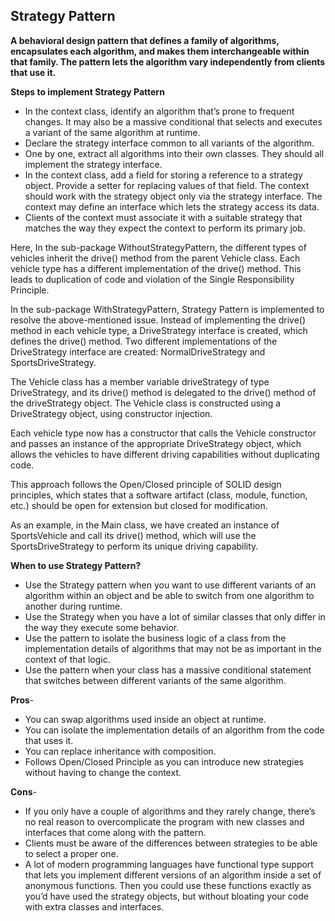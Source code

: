 ## Strategy Pattern

**A behavioral design pattern that defines a family of algorithms, encapsulates each algorithm, and makes them interchangeable within that family. The pattern lets the algorithm vary independently from clients that use it.**


**Steps to implement Strategy Pattern**
- In the context class, identify an algorithm that’s prone to frequent changes. It may also be a massive conditional that selects and executes a variant of the same algorithm at runtime.
- Declare the strategy interface common to all variants of the algorithm.
- One by one, extract all algorithms into their own classes. They should all implement the strategy interface.
- In the context class, add a field for storing a reference to a strategy object. Provide a setter for replacing values of that field. The context should work with the strategy object only via the strategy interface. The context may define an interface which lets the strategy access its data.
- Clients of the context must associate it with a suitable strategy that matches the way they expect the context to perform its primary job.


Here, In the sub-package WithoutStrategyPattern, the different types of vehicles inherit the drive() method from the parent Vehicle class. Each vehicle type has a different implementation of the drive() method. This leads to duplication of code and violation of the Single Responsibility Principle.

In the sub-package WithStrategyPattern, Strategy Pattern is implemented to resolve the above-mentioned issue. Instead of implementing the drive() method in each vehicle type, a DriveStrategy interface is created, which defines the drive() method. Two different implementations of the DriveStrategy interface are created: NormalDriveStrategy and SportsDriveStrategy.

The Vehicle class has a member variable driveStrategy of type DriveStrategy, and its drive() method is delegated to the drive() method of the driveStrategy object. The Vehicle class is constructed using a DriveStrategy object, using constructor injection.

Each vehicle type now has a constructor that calls the Vehicle constructor and passes an instance of the appropriate DriveStrategy object, which allows the vehicles to have different driving capabilities without duplicating code.

This approach follows the Open/Closed principle of SOLID design principles, which states that a software artifact (class, module, function, etc.) should be open for extension but closed for modification.

As an example, in the Main class, we have created an instance of SportsVehicle and call its drive() method, which will use the SportsDriveStrategy to perform its unique driving capability.


**When to use Strategy Pattern?**
- Use the Strategy pattern when you want to use different variants of an algorithm within an object and be able to switch from one algorithm to another during runtime.
- Use the Strategy when you have a lot of similar classes that only differ in the way they execute some behavior.
- Use the pattern to isolate the business logic of a class from the implementation details of algorithms that may not be as important in the context of that logic.
- Use the pattern when your class has a massive conditional statement that switches between different variants of the same algorithm.


**Pros**-
- You can swap algorithms used inside an object at runtime.
- You can isolate the implementation details of an algorithm from the code that uses it.
- You can replace inheritance with composition.
- Follows Open/Closed Principle as you can introduce new strategies without having to change the context.


**Cons**-
- If you only have a couple of algorithms and they rarely change, there’s no real reason to overcomplicate the program with new classes and interfaces that come along with the pattern.
- Clients must be aware of the differences between strategies to be able to select a proper one.
- A lot of modern programming languages have functional type support that lets you implement different versions of an algorithm inside a set of anonymous functions. Then you could use these functions exactly as you’d have used the strategy objects, but without bloating your code with extra classes and interfaces.